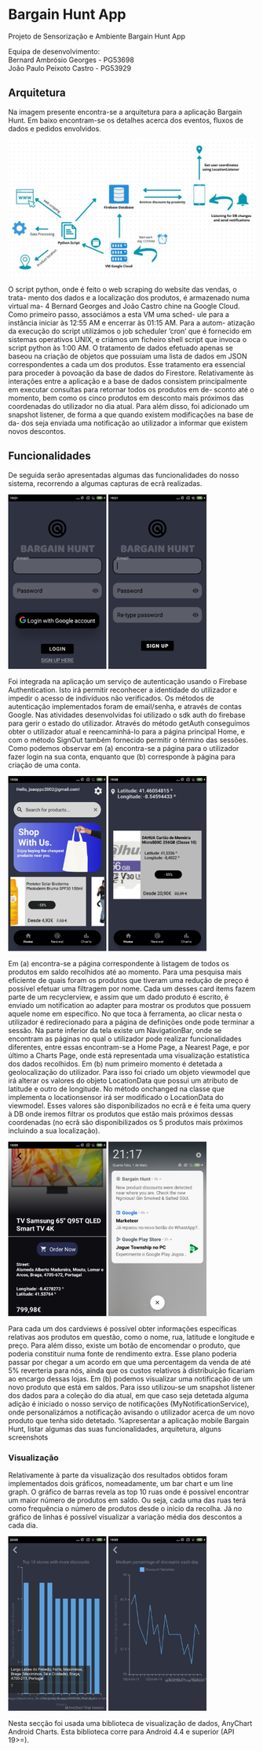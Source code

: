 # Bargain Hunt App

Projeto de Sensorização e Ambiente
Bargain Hunt App

Equipa de desenvolvimento:<br>
Bernard Ambrósio Georges - PG53698 <br>
João Paulo Peixoto Castro - PG53929

## Arquitetura

Na imagem presente encontra-se a arquitetura para a aplicação Bargain Hunt. Em baixo encontram-se os detalhes acerca dos eventos, fluxos de dados e pedidos envolvidos.

<img src = "images/architecture.png" width=600>

O script python, onde é feito o web scraping do website das vendas, o trata-
mento dos dados e a localização dos produtos, é armazenado numa virtual ma-
4 Bernard Georges and João Castro
chine na Google Cloud. Como primeiro passo, associámos a esta VM uma sched-
ule para a instância iniciar às 12:55 AM e encerrar às 01:15 AM. Para a autom-
atização da execução do script utilizámos o job scheduler ’cron’ que é fornecido
em sistemas operativos UNIX, e criámos um ficheiro shell script que invoca o
script python às 1:00 AM. O tratamento de dados efetuado apenas se baseou na
criação de objetos que possuíam uma lista de dados em JSON correspondentes a
cada um dos produtos. Esse tratamento era essencial para proceder à povoação
da base de dados do Firestore.
Relativamente às interações entre a aplicação e a base de dados consistem
principalmente em executar consultas para retornar todos os produtos em de-
sconto até o momento, bem como os cinco produtos em desconto mais próximos
das coordenadas do utilizador no dia atual. Para além disso, foi adicionado um
snapshot listener, de forma a que quando existem modificações na base de da-
dos seja enviada uma notificação ao utilizador a informar que existem novos
descontos.

## Funcionalidades 

De seguida serão apresentadas algumas das funcionalidades do nosso sistema, recorrendo a algumas capturas de ecrã realizadas.

<img src = "images/login.jpg" width=200>
<img src = "images/signup.jpg" width=200>


Foi integrada na aplicação um serviço de autenticação usando o Firebase Authentication. Isto irá permitir reconhecer a identidade do utilizador e impedir o acesso de indivíduos não verificados. Os métodos de autenticação implementados foram de email/senha, e através de contas Google. Nas atividades desenvolvidas foi utilizado o sdk auth do firebase para gerir o estado do utilizador. Através do método getAuth conseguímos obter o utilizador atual e reencaminhá-lo para a página principal Home, e com o método SignOut também fornecido permitir o término das sessões. Como podemos observar em (a) encontra-se a página para o utilizador fazer login na sua conta, enquanto que (b) corresponde à página para criação de uma conta. 

<img src = "images/home.jpg" width=200>
<img src = "images/nearest.jpg" width=200>

Em (a) encontra-se a página correspondente à listagem de todos os produtos em saldo recolhidos até ao momento. Para uma pesquisa mais eficiente de quais foram os produtos que tiveram uma redução de preço é possível efetuar uma filtragem por nome. Cada um desses card items fazem parte de um recyclerview, e assim que um dado produto é escrito, é enviado um notification ao adapter para mostrar os produtos que possuem aquele nome em específico. No que toca à ferramenta, ao clicar nesta o utilizador é redirecionado para a página de definições onde pode terminar a sessão. Na parte inferior da tela existe um NavigationBar, onde se encontram as páginas no qual o utilizador pode realizar funcionalidades diferentes, entre essas encontram-se a Home Page, a Nearest Page, e por último a Charts Page, onde está representada uma visualização estatística dos dados recolhidos. Em (b) num primeiro momento é detetada a geolocalização do utilizador. Para isso foi criado um objeto viewmodel que irá alterar os valores do objeto LocationData que possui um atributo de latitude e outro de longitude. No método onchanged na classe que implementa o locationsensor irá ser modificado o LocationData do viewmodel. Esses valores são disponibilizados no ecrã e é feita uma query à DB onde iremos filtrar os produtos que estão mais próximos dessas coordenadas (no ecrã são disponibilizados os 5 produtos mais próximos incluindo a sua localização).

<img src = "images/detailed.jpg" width=200>
<img src = "images/notification.jpg" width=200>

Para cada um dos cardviews é possível obter informações específicas relativas aos produtos em questão, como o nome, rua, latitude e longitude e preço. Para além disso, existe um botão de encomendar o produto, que poderia constituir numa fonte de rendimento extra. Esse plano poderia passar por chegar a um acordo em que uma percentagem da venda de até 5\% reverteria para nós, ainda que os custos relativos à distribuição ficariam ao encargo dessas lojas. Em (b) podemos visualizar uma notificação de um novo produto que está em saldos. Para isso utilizou-se um snapshot listener dos dados para a coleção do dia atual, em que caso seja detetada alguma adição é iniciado o nosso serviço de notificações (MyNotificationService), onde personalizámos a notificação avisando o utilizador acerca de um novo produto que tenha sido detetado.
%apresentar a aplicação mobile Bargain Hunt, listar algumas das suas funcionalidades, arquitetura, alguns screenshots

### Visualização
Relativamente à parte da visualização dos resultados obtidos foram implementados dois gráficos, nomeadamente, um bar chart e um line graph. O gráfico de barras revela as top 10 ruas onde é possível encontrar um maior número de produtos em saldo. Ou seja, cada uma das ruas terá como frequência o número de produtos desde o início da recolha. Já no gráfico de linhas é possível visualizar a variação média dos descontos a cada dia.

<img src = "images/barchart.jpg" width=200>
<img src = "images/linechart.jpg" width=200>

Nesta secção foi usada uma biblioteca de visualização de dados, AnyChart Android Charts. Esta biblioteca corre para Android 4.4 e superior (API 19>=).

